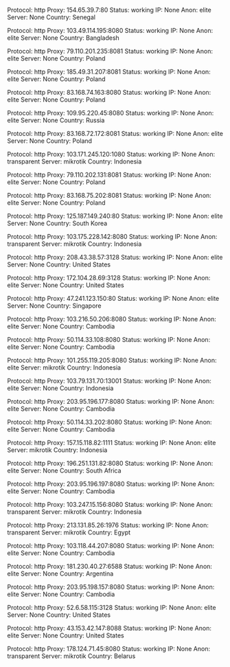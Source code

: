Protocol: http
Proxy: 154.65.39.7:80
Status: working
IP: None
Anon: elite
Server: None
Country: Senegal

Protocol: http
Proxy: 103.49.114.195:8080
Status: working
IP: None
Anon: elite
Server: None
Country: Bangladesh

Protocol: http
Proxy: 79.110.201.235:8081
Status: working
IP: None
Anon: elite
Server: None
Country: Poland

Protocol: http
Proxy: 185.49.31.207:8081
Status: working
IP: None
Anon: elite
Server: None
Country: Poland

Protocol: http
Proxy: 83.168.74.163:8080
Status: working
IP: None
Anon: elite
Server: None
Country: Poland

Protocol: http
Proxy: 109.95.220.45:8080
Status: working
IP: None
Anon: elite
Server: None
Country: Russia

Protocol: http
Proxy: 83.168.72.172:8081
Status: working
IP: None
Anon: elite
Server: None
Country: Poland

Protocol: http
Proxy: 103.171.245.120:1080
Status: working
IP: None
Anon: transparent
Server: mikrotik
Country: Indonesia

Protocol: http
Proxy: 79.110.202.131:8081
Status: working
IP: None
Anon: elite
Server: None
Country: Poland

Protocol: http
Proxy: 83.168.75.202:8081
Status: working
IP: None
Anon: elite
Server: None
Country: Poland

Protocol: http
Proxy: 125.187.149.240:80
Status: working
IP: None
Anon: elite
Server: None
Country: South Korea

Protocol: http
Proxy: 103.175.228.142:8080
Status: working
IP: None
Anon: transparent
Server: mikrotik
Country: Indonesia

Protocol: http
Proxy: 208.43.38.57:3128
Status: working
IP: None
Anon: elite
Server: None
Country: United States

Protocol: http
Proxy: 172.104.28.69:3128
Status: working
IP: None
Anon: elite
Server: None
Country: United States

Protocol: http
Proxy: 47.241.123.150:80
Status: working
IP: None
Anon: elite
Server: None
Country: Singapore

Protocol: http
Proxy: 103.216.50.206:8080
Status: working
IP: None
Anon: elite
Server: None
Country: Cambodia

Protocol: http
Proxy: 50.114.33.108:8080
Status: working
IP: None
Anon: elite
Server: None
Country: Cambodia

Protocol: http
Proxy: 101.255.119.205:8080
Status: working
IP: None
Anon: elite
Server: mikrotik
Country: Indonesia

Protocol: http
Proxy: 103.79.131.70:13001
Status: working
IP: None
Anon: elite
Server: None
Country: Indonesia

Protocol: http
Proxy: 203.95.196.177:8080
Status: working
IP: None
Anon: elite
Server: None
Country: Cambodia

Protocol: http
Proxy: 50.114.33.202:8080
Status: working
IP: None
Anon: elite
Server: None
Country: Cambodia

Protocol: http
Proxy: 157.15.118.82:1111
Status: working
IP: None
Anon: elite
Server: mikrotik
Country: Indonesia

Protocol: http
Proxy: 196.251.131.82:8080
Status: working
IP: None
Anon: elite
Server: None
Country: South Africa

Protocol: http
Proxy: 203.95.196.197:8080
Status: working
IP: None
Anon: elite
Server: None
Country: Cambodia

Protocol: http
Proxy: 103.247.15.156:8080
Status: working
IP: None
Anon: transparent
Server: mikrotik
Country: Indonesia

Protocol: http
Proxy: 213.131.85.26:1976
Status: working
IP: None
Anon: transparent
Server: mikrotik
Country: Egypt

Protocol: http
Proxy: 103.118.44.207:8080
Status: working
IP: None
Anon: elite
Server: None
Country: Cambodia

Protocol: http
Proxy: 181.230.40.27:6588
Status: working
IP: None
Anon: elite
Server: None
Country: Argentina

Protocol: http
Proxy: 203.95.198.157:8080
Status: working
IP: None
Anon: elite
Server: None
Country: Cambodia

Protocol: http
Proxy: 52.6.58.115:3128
Status: working
IP: None
Anon: elite
Server: None
Country: United States

Protocol: http
Proxy: 43.153.42.147:8088
Status: working
IP: None
Anon: elite
Server: None
Country: United States

Protocol: http
Proxy: 178.124.71.45:8080
Status: working
IP: None
Anon: transparent
Server: mikrotik
Country: Belarus

